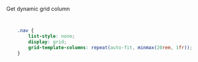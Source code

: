 Get dynamic grid column

```css


	.nav {
 		list-style: none;
  		display: grid;
  		grid-template-columns: repeat(auto-fit, minmax(20rem, 1fr));
	}


```